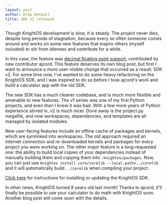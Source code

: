```yaml
---
layout: post
author: Drew DeVault
title: SDK v2 released
---
```


Though KnightOS development is slow, it is steady. The project never dies,
despite long periods of stagnation, because every so often someone comes around
and works on some new features that inspire others (myself included) to stir
from idleness and contribute for a while.

In this case, the feature was [decimal floating point
support](https://github.com/KnightOS/kernel/pull/179), contributed by new
contributor ajcord. This feature deserves its own blog post, but first I want to
announce a more user-visible change that occurred as a result: SDK v2. For some
time now, I've wanted to do some heavy refactoring on the KnightOS SDK, and I
was inspired to do so before I took ajcord's work and build a calculator app
with the old SDK.

The new SDK has a much cleaner codebase, and is much more flexible and amenable
to new features. The v1 series was one of my first Python projects, and even
then I knew it was bad. With a few more years of Python experience stirred in,
v2 is much nicer. Done away is the project.py megafile, and now workspaces,
dependencies, and templates are all managed by isolated modules.

New user-facing features include an offline cache of packages and kernels, which
are symlinked into workspaces. The old approach required an internet connection
and re-downloaded kernels and packages for every project you were working on.
The other major feature is a long-requested one: the ability to build local
copies of your dependencies instead of manually building them and copying them
into `.knightos/packages`. Now, you can just use `knightos install core/corelib
--local-path=../corelib` and it will automatically build `../corelib` when
compiling your project.

[Click here](/sdk) for instructions for installing or updating the KnightOS SDK.

In other news, KnightOS turned 8 years old last month! Thanks to ajcord, it'll
finally be possible to use your calculator to do math with KnightOS soon.
Another blog post will come soon with the details.
